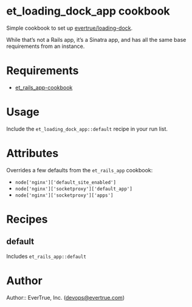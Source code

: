# et_loading_dock_app cookbook

Simple cookbook to set up [evertrue/loading-dock](https://github.com/evertrue/loading-dock).

While that’s not a Rails app, it’s a Sinatra app, and has all the same base
requirements from an instance.

# Requirements

* [et_rails_app-cookbook](https://github.com/evertrue/et_rails_app-cookbook)

# Usage

Include the `et_loading_dock_app::default` recipe in your run list.

# Attributes

Overrides a few defaults from the `et_rails_app` cookbook:

* `node['nginx']['default_site_enabled']`
* `node['nginx']['socketproxy']['default_app']`
* `node['nginx']['socketproxy']['apps']`

# Recipes

## default

Includes `et_rails_app::default`

# Author

Author:: EverTrue, Inc. (<devops@evertrue.com>)
